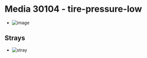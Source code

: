 # Media 30104 - tire-pressure-low

- ![image](https://valkyrie.cdn.ifixit.com/media/2019/06/18101456/tire-pressure-low.jpg)

## Strays
- ![stray](https://valkyrie.cdn.ifixit.com/media/2019/06/18101456/stability-control.jpg)
